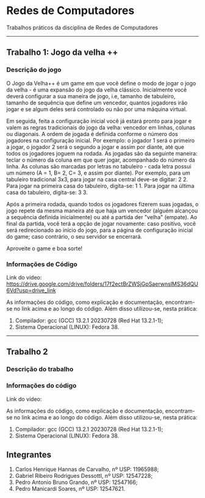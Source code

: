 # Redes de Computadores
Trabalhos práticos da disciplina de Redes de Computadores

---
## Trabalho 1: Jogo da velha ++

### Descrição do jogo
O Jogo da Velha++ é um game em que você define o modo de jogar o jogo da velha - é uma expansão do jogo da velha clássico. Inicialmente você deverá configurar a sua maneira de jogo, i.e, tamanho de tabuleiro, tamanho de sequência que define um vencedor, quantos jogadores irão jogar e se algum deles será controlado ou não por uma máquina virtual.

Em seguida, feita a configuração inicial você já estará pronto para jogar e valem as regras tradicionais do jogo da velha: vencedor em linhas, colunas ou diagonais. A ordem de jogada é definida conforme o número dos jogadores na configuração inicial. Por exemplo: o jogador 1 será o primeiro a jogar, o jogador 2 será o segundo a jogar e assim por diante, até que todos os jogadores joguem na rodada. As jogadas são da seguinte maneira: teclar o número da coluna em que quer jogar, acompanhado do número da linha. As colunas são marcadas por letras no tabuleiro - cada letra possui um número (A = 1, B= 2, C= 3, e assim por diante). Por exemplo, para um tabuleiro tradicional 3x3, para jogar na casa central deve-se digitar: 2 2. Para jogar na primeira casa do tabuleiro, digita-se: 1 1. Para jogar na última casa do tabuleiro, digita-se: 3 3. 

Após a primeira rodada, quando todos os jogadores fizerem suas jogadas, o jogo repete da mesma maneira até que haja um vencedor (alguém alcançou a sequência definida inicialmente) ou até a partida der "velha" (empate). Ao final da partida, você terá a opção de jogar novamente: caso positivo, você será redirecionado ao início do jogo, para a página de configuração inicial do game; caso contrário, o seu servidor se encerrará. 

Aproveite o game e boa sorte!

### Informações de Código
Link do vídeo: https://drive.google.com/drive/folders/17f2ectBrZWSjGpSaerwnslMS36dQU6Vd?usp=drive_link

As informações do código, como explicação e documentação, encontram-se no link acima e ao longo do código. Além disso utilizou-se, nesta prática:
1. Compilador: gcc (GCC) 13.2.1 20230728 (Red Hat 13.2.1-1);
2. Sistema Operacional (LINUX): Fedora 38.

---
## Trabalho 2

### Descrição do trabalho

### Informações do código
Link do vídeo:

As informações do código, como explicação e documentação, encontram-se no link acima e ao longo do código. Além disso utilizou-se, nesta prática:
1. Compilador: gcc (GCC) 13.2.1 20230728 (Red Hat 13.2.1-1);
2. Sistema Operacional (LINUX): Fedora 38.

## Integrantes
1. Carlos Henrique Hannas de Carvalho, nº USP: 11965988;
2. Gabriel Ribeiro Rodrigues DessottI, nº USP: 12547228;
3. Pedro Antonio Bruno Grando, nº USP: 12547166;
4. Pedro Manicardi Soares, nº USP: 12547621.
